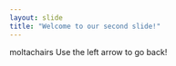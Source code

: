 ```yaml
---
layout: slide
title: "Welcome to our second slide!"
---
```

moltachairs
Use the left arrow to go back!
